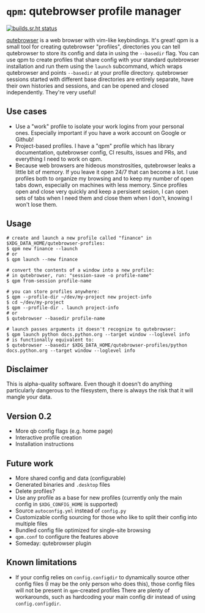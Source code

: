 # `qpm`: qutebrowser profile manager

[![builds.sr.ht status](https://builds.sr.ht/~pvsr/qpm.svg)](https://builds.sr.ht/~pvsr/qpm?)

[qutebrowser](https://github.com/qutebrowser/qutebrowser) is a web browser with
vim-like keybindings. It's great! qpm is a small tool for creating qutebrowser
"profiles", directories you can tell qutebrowser to store its config and data in
using the `--basedir` flag.  You can use qpm to create profiles that share
config with your standard qutebrowser installation and run them using the
`launch` subcommand, which wraps qutebrowser and points `--basedir` at your
profile directory. qutebrowser sessions started with different base directories
are entirely separate, have their own histories and sessions, and can be opened
and closed independently. They're very useful!

## Use cases
 - Use a "work" profile to isolate your work logins from your personal ones.
   Especially important if you have a work account on Google or Github!
 - Project-based profiles. I have a "qpm" profile which has library
   documentation, qutebrowser config, CI results, issues and PRs, and everything
   I need to work on qpm.
 - Because web browsers are hideous monstrosities, qutebrowser leaks a little
   bit of memory. If you leave it open 24/7 that can become a lot.  I use
   profiles both to organize my browsing and to keep my number of open tabs
   down, especially on machines with less memory. Since profiles open and close
   very quickly and keep a persisent sesion, I can open sets of tabs when I need
   them and close them when I don't, knowing I won't lose them.

## Usage
```
# create and launch a new profile called "finance" in $XDG_DATA_HOME/qutebrowser-profiles:
$ qpm new finance --launch
# or
$ qpm launch --new finance

# convert the contents of a window into a new profile:
# in qutebrowser, run: "session-save -o profile-name"
$ qpm from-session profile-name

# you can store profiles anywhere:
$ qpm --profile-dir ~/dev/my-project new project-info
$ cd ~/dev/my-project
$ qpm --profile-dir . launch project-info
# or
$ qutebrowser --basedir profile-name

# launch passes arguments it doesn't recognize to qutebrowser:
$ qpm launch python docs.python.org --target window --loglevel info
# is functionally equivalent to:
$ qutebrowser --basedir $XDG_DATA_HOME/qutebrowser-profiles/python docs.python.org --target window --loglevel info
```

## Disclaimer
This is alpha-quality software. Even though it doesn't do anything particularly
dangerous to the filesystem, there is always the risk that it will mangle your
data.

## Version 0.2
- More qb config flags (e.g. home page)
- Interactive profile creation
- Installation instructions

## Future work
- More shared config and data (configurable)
- Generated binaries and `.desktop` files
- Delete profiles?
- Use any profile as a base for new profiles (currently only the main config in
  `$XDG_CONFIG_HOME` is supported)
- Source `autoconfig.yml` instead of `config.py`
- Customizable config sourcing for those who like to split their config into
  multiple files
- Bundled config file optimized for single-site browsing
- `qpm.conf` to configure the features above
- Someday: qutebrowser plugin

## Known limitations
- If your config relies on `config.configdir` to dynamically source other config
  files (I may be the only person who does this), those config files will not be
  present in `qpm`-created profiles There are plenty of workarounds, such as
  hardcoding your main config dir instead of using `config.configdir`.
